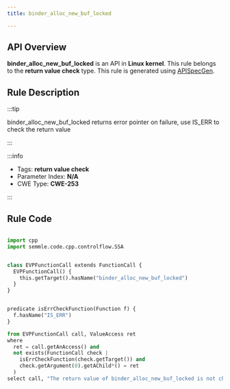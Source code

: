 ```yaml
---
title: binder_alloc_new_buf_locked

---
```



## API Overview
**binder_alloc_new_buf_locked** is an API in **Linux kernel**. This rule belongs to the **return value check** type. This rule is generated using [APISpecGen](../../tools/APISpecGen).
## Rule Description

:::tip

binder_alloc_new_buf_locked returns error pointer on failure, use IS_ERR to check the return value

:::

:::info

- Tags: **return value check**
- Parameter Index: **N/A**
- CWE Type: **CWE-253**

:::

## Rule Code
```python

import cpp
import semmle.code.cpp.controlflow.SSA


class EVPFunctionCall extends FunctionCall {
  EVPFunctionCall() {
    this.getTarget().hasName("binder_alloc_new_buf_locked")
  }
}


predicate isErrCheckFunction(Function f) {
  f.hasName("IS_ERR") 
}

from EVPFunctionCall call, ValueAccess ret
where
  ret = call.getAnAccess() and
  not exists(FunctionCall check |
    isErrCheckFunction(check.getTarget()) and
    check.getArgument(0).getAChild*() = ret
  )
select call, "The return value of binder_alloc_new_buf_locked is not checked with IS_ERR."
    
```